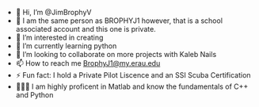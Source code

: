- 👋 Hi, I’m @JimBrophyV
- 👨 I am the same person as BROPHYJ1 however, that is a school associated account and this one is private.
- 👀 I’m interested in creating
- 🌱 I’m currently learning python
- 💞️ I’m looking to collaborate on more projects with Kaleb Nails
- 📫 How to reach me BrophyJ1@my.erau.edu
- ⚡ Fun fact: I hold a Private Pilot Liscence and an SSI Scuba Certification
- 🧑🏻‍💻 I am highly proficent in Matlab and know the fundamentals of C++ and Python

<!---
JimBrophyV/JimBrophyV is a ✨ special ✨ repository because its `README.md` (this file) appears on your GitHub profile.
You can click the Preview link to take a look at your changes.
--->
